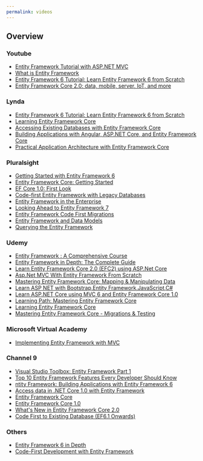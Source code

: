 ```yaml
---
permalink: videos
---
```


## Overview

<h3>Youtube</h3>
<ul>
	<li><a href="https://www.youtube.com/watch?v=ok3kajIFHow&t=4s">Entity Framework Tutorial with ASP.NET MVC</a></li>
	<li><a href="https://www.youtube.com/watch?v=Z7713GBhi4k&list=PL6n9fhu94yhUPBSX-E2aJCnCR3-_6zBZx">What is Entity Framework</a></li>
	<li><a href="https://www.youtube.com/watch?v=ZX7_12fwQLU">Entity Framework 6 Tutorial: Learn Entity Framework 6 from Scratch</a></li>
    <li><a href="https://www.youtube.com/watch?v=VYa7EdMnP4E">Entity Framework Core 2.0: data, mobile, server, IoT, and more</a></li>
</ul>
<h3>Lynda</h3>
<ul>
	<li><a href="https://www.lynda.com/ASP-NET-tutorials/Getting-Started-Entity-Framework-6-1-3/506475-2.html">Entity Framework 6 Tutorial: Learn Entity Framework 6 from Scratch</a></li>
	<li><a href="https://www.lynda.com/Entity-Framework-tutorials/Learning-Entity-Framework-Core/559226-2.html">Learning Entity Framework Core</a></li>
    <li><a href="https://www.lynda.com/Entity-Framework-tutorials/Accessing-Existing-Databases-Entity-Framework-Core/510080-2.html">Accessing Existing Databases with Entity Framework Core</a></li>
    <li><a href="https://www.lynda.com/Angular-tutorials/Building-Applications-Angular-ASP-NET-Core-Entity-Framework-Core/609024-2.html">Building Applications with Angular, ASP.NET Core, and Entity Framework Core</a></li>
    <li><a href="https://www.lynda.com/Entity-Framework-tutorials/Practical-Application-Architecture-Entity-Framework-Core/569340-2.html">Practical Application Architecture with Entity Framework Core</a></li>

</ul>
<h3>Pluralsight</h3>
<ul>
	<li><a href="https://app.pluralsight.com/library/courses/entity-framework-6-getting-started/table-of-contents">Getting Started with Entity Framework 6</a></li>
    <li><a href="https://app.pluralsight.com/library/courses/entity-framework-core-getting-started/table-of-contents">Entity Framework Core: Getting Started</a></li>
    <li><a href="https://app.pluralsight.com/library/courses/play-by-play-ef-core-1-0-first-look-julie-lerman/table-of-contents">EF Core 1.0: First Look</a></li>
    <li><a href="https://app.pluralsight.com/library/courses/code-first-entity-framework-legacy-databases/table-of-contents">Code-first Entity Framework with Legacy Databases</a></li>
    <li><a href="https://app.pluralsight.com/library/courses/entity-framework-enterprise-update/table-of-contents">Entity Framework in the Enterprise</a></li>
    <li><a href="https://app.pluralsight.com/library/courses/entity-framework-7-looking-ahead/table-of-contents">Looking Ahead to Entity Framework 7</a></li>
    <li><a href="https://app.pluralsight.com/library/courses/efmigrations/table-of-contents">Entity Framework Code First Migrations</a></li>
    <li><a href="https://app.pluralsight.com/library/courses/efintro-models/table-of-contents">Entity Framework and Data Models</a></li>
    <li><a href="https://app.pluralsight.com/library/courses/querying-entity-framework/table-of-contents">Querying the Entity Framework</a></li>
</ul>
<h3>Udemy</h3>	
<ul>
	<li><a href="https://www.udemy.com/entity-framework-a-comprehensive-course/">Entity Framework : A Comprehensive Course</a></li>
    <li><a href="https://www.udemy.com/entity-framework-tutorial/">Entity Framework in Depth: The Complete Guide</a></li>
    <li><a href="https://www.udemy.com/learn-entity-framework-core-2-efc2-using-aspnet-core/">Learn Entity Framework Core 2.0 (EFC2) using ASP.Net Core</a></li>
    <li><a href="https://www.udemy.com/aspnet-mvc-with-entity-framework-from-scratch/">Asp.Net MVC With Entity Framework From Scratch</a></li>
    <li><a href="https://www.udemy.com/mastering-entity-framework-core-mapping-manipulating-data/">Mastering Entity Framework Core: Mapping & Manipulating Data</a></li>
    <li><a href="https://www.udemy.com/learn_aspnet_bootstrap_entityframework/">Learn ASP NET with Bootstrap,Entity Framework,JavaScript,C#</a></li>
    <li><a href="https://www.udemy.com/learn-aspnet-core-mvc-web-apis-ef-core-bonus-ios-app/">Learn ASP.NET Core using MVC 6 and Entity Framework Core 1.0</a></li>
    <li><a href="https://www.udemy.com/learning-path-mastering-entity-framework-core/">Learning Path: Mastering Entity Framework Core</a></li>
    <li><a href="https://www.udemy.com/learning-entity-framework-core/">Learning Entity Framework Core</a></li>
    <li><a href="https://www.udemy.com/mastering-entity-framework-core-migrations-testing/">Mastering Entity Framework Core - Migrations & Testing</a></li>
</ul>
<h3>Microsoft Virtual Academy</h3>
<ul>
    <li><a href="https://mva.microsoft.com/en-US/training-courses/implementing-entity-framework-with-mvc-8931?l=e2H2lDC3_8304984382">Implementing Entity Framework with MVC</a></li>
</ul>
<h3>Channel 9</h3>
<ul>
	<li><a href="https://channel9.msdn.com/Shows/Visual-Studio-Toolbox/Visual-Studio-Toolbox-Entity-Framework-Part-1">Visual Studio Toolbox: Entity Framework Part 1</a></li>
	<li><a href="https://channel9.msdn.com/Events/Visual-Studio/Visual-Studio-2017-Launch/WEB-106">Top 10 Entity Framework Features Every Developer Should Know</a></li>
    <li><a href="https://channel9.msdn.com/Events/TechEd/NorthAmerica/2014/DEV-B417">ntity Framework: Building Applications with Entity Framework 6</a></li>
    <li><a href="https://channel9.msdn.com/Events/Ignite/2016/BRK2184">Access data in .NET Core 1.0 with Entity Framework</a></li>
    <li><a href="https://channel9.msdn.com/Shows/Visual-Studio-Toolbox/Entity-Framework-Core">Entity Framework Core</a></li>
    <li><a href="https://channel9.msdn.com/Events/Build/2016/B852">Entity Framework Core 1.0</a></li>
    <li><a href="https://channel9.msdn.com/Events/dotnetConf/2017/T221">What's New in Entity Framework Core 2.0</a></li>
    <li><a href="https://channel9.msdn.com//Blogs/EF/Code-First-to-Existing-Database-EF6-1-Onwards-/">Code First to Existing Database (EF6.1 Onwards)</a></li>
</ul>
<h3>Others</h3>
<ul>
	<li><a href="https://codewithmosh.teachable.com/p/entity-framework/?coupon_code=HALFOFF">Entity Framework 6 in Depth</a></li>
	<li><a href="https://www.wintellectnow.com/Videos/Watch?videoId=code-first-development-with-entity-framework">Code-First Development with Entity Framework</a></li>
</ul>